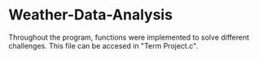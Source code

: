 # Weather-Data-Analysis
Throughout the program, functions were implemented to solve different challenges. This file can be accesed in "Term Project.c". 
